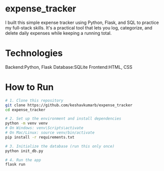 # expense_tracker
I built this simple expense tracker using Python, Flask, and SQL to practice my full-stack skills. It's a practical tool that lets you log, categorize, and delete daily expenses while keeping a running total.


# Technologies
  Backend:Python, Flask
  Database:SQLite
  Frontend:HTML, CSS

# How to Run
```bash
# 1. Clone this repository
git clone https://github.com/keshavkumarb/expense_tracker
cd expense_tracker

# 2. Set up the environment and install dependencies
python -m venv venv
# On Windows: venv\Scripts\activate
# On Mac/Linux: source venv/bin/activate
pip install -r requirements.txt

# 3. Initialize the database (run this only once)
python init_db.py

# 4. Run the app
flask run

